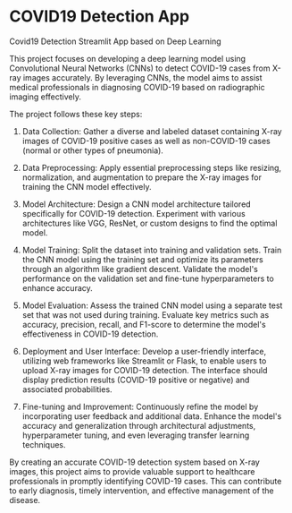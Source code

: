 # COVID19 Detection App
Covid19 Detection Streamlit App based on Deep Learning

This project focuses on developing a deep learning model using Convolutional Neural Networks (CNNs) to detect COVID-19 cases from X-ray images accurately. By leveraging CNNs, the model aims to assist medical professionals in diagnosing COVID-19 based on radiographic imaging effectively.

The project follows these key steps:

1. Data Collection: Gather a diverse and labeled dataset containing X-ray images of COVID-19 positive cases as well as non-COVID-19 cases (normal or other types of pneumonia).

2. Data Preprocessing: Apply essential preprocessing steps like resizing, normalization, and augmentation to prepare the X-ray images for training the CNN model effectively.

3. Model Architecture: Design a CNN model architecture tailored specifically for COVID-19 detection. Experiment with various architectures like VGG, ResNet, or custom designs to find the optimal model.

4. Model Training: Split the dataset into training and validation sets. Train the CNN model using the training set and optimize its parameters through an algorithm like gradient descent. Validate the model's performance on the validation set and fine-tune hyperparameters to enhance accuracy.

5. Model Evaluation: Assess the trained CNN model using a separate test set that was not used during training. Evaluate key metrics such as accuracy, precision, recall, and F1-score to determine the model's effectiveness in COVID-19 detection.

6. Deployment and User Interface: Develop a user-friendly interface, utilizing web frameworks like Streamlit or Flask, to enable users to upload X-ray images for COVID-19 detection. The interface should display prediction results (COVID-19 positive or negative) and associated probabilities.

7. Fine-tuning and Improvement: Continuously refine the model by incorporating user feedback and additional data. Enhance the model's accuracy and generalization through architectural adjustments, hyperparameter tuning, and even leveraging transfer learning techniques.

By creating an accurate COVID-19 detection system based on X-ray images, this project aims to provide valuable support to healthcare professionals in promptly identifying COVID-19 cases. This can contribute to early diagnosis, timely intervention, and effective management of the disease.
